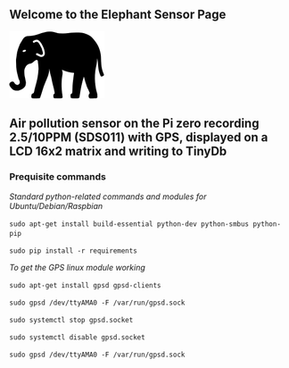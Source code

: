 ## Welcome to the Elephant Sensor Page

![Elephant Sensor](icon.png)

## Air pollution sensor on the Pi zero recording 2.5/10PPM (SDS011) with GPS, displayed on a LCD 16x2 matrix and writing to TinyDb

### Prequisite commands

_Standard python-related commands and modules for Ubuntu/Debian/Raspbian_

`sudo apt-get install build-essential python-dev python-smbus python-pip`

`sudo pip install -r requirements`

_To get the GPS linux module working_

`sudo apt-get install gpsd gpsd-clients`

`sudo gpsd /dev/ttyAMA0 -F /var/run/gpsd.sock`

`sudo systemctl stop gpsd.socket`

`sudo systemctl disable gpsd.socket`

`sudo gpsd /dev/ttyAMA0 -F /var/run/gpsd.sock`
